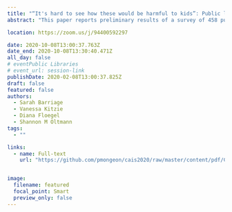 ```yaml
---
title: "“It's hard to see how these would be harmful to kids”: Public library staff perceptions of child development and drag queen storytimes"
abstract: "This paper reports preliminary results of a survey of 458 public library staff members regarding their perceptions of drag queen storytimes (DQS) and the ways in which these storytimes influence child development. The majority of respondents from libraries that have hosted at least one DQS agreed that DQS support healthy child development and positively influence children’s understanding of gender and/or sexuality, while respondents from libraries that have not hosted DQS were more likely to disagree or report being undecided. Specific ways in which respondents perceive DQS to influence child development are also analyzed."

location: https://zoom.us/j/94400592297

date: 2020-10-08T13:00:37.763Z
date_end: 2020-10-08T13:30:40.471Z
all_day: false
# eventPublic Libraries
# event_url: session-link
publishDate: 2020-02-08T13:00:37.825Z
draft: false
featured: false
authors:
  - Sarah Barriage
  - Vanessa Kitzie
  - Diana Floegel
  - Shannon M Oltmann
tags:
  - ""

links:
  - name: Full-text
    url: "https://github.com/pmongeon/cais2020/raw/master/content/pdf/CAIS2020_paper1_Julien.pdf"


image:
  filename: featured
  focal_point: Smart
  preview_only: false
---
```


